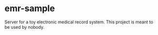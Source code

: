 # emr-sample

Server for a toy electronic medical record system. This project is meant to be used by nobody.
